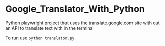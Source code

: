 # Google_Translator_With_Python
Python playwright project that uses the translate.google.com site with out an API to translate text with in the terminal

To run use `python translator.py`
